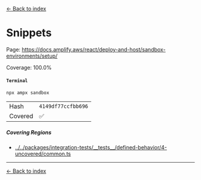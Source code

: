 [<- Back to index](../../../../../docs-pages.md)

#  Snippets

Page: https://docs.amplify.aws/react/deploy-and-host/sandbox-environments/setup/

Coverage: 100.0%

#### `Terminal`

~~~
npx ampx sandbox

~~~

| | |
| -- | -- |
| Hash | `4149df77ccfbb696` |
| Covered | ✅ |

##### Covering Regions

- [../../packages/integration-tests/\_\_tests\_\_/defined-behavior/4-uncovered/common.ts](../../../../../../../packages/integration-tests/__tests__/defined-behavior/4-uncovered/common.ts#7)

---

[<- Back to index](../../../../../docs-pages.md)
